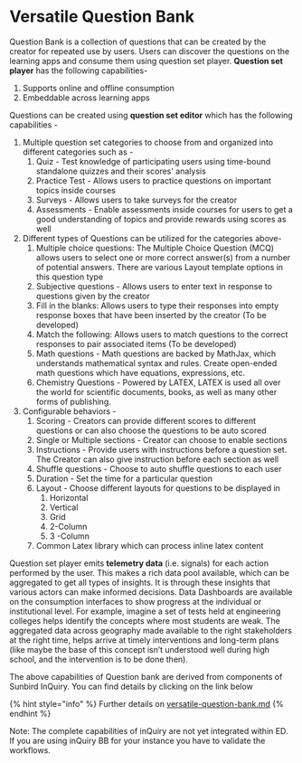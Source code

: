 # Versatile Question Bank

Question Bank is a collection of questions that can be created by the creator for repeated use by users. Users can discover the questions on the learning apps and consume them using question set player. **Question set player** has the following capabilities-

1. Supports online and offline consumption
2. Embeddable across learning apps

Questions can be created using **question set editor** which has the following capabilities -

1. Multiple question set categories to choose from and organized into different categories such as -
   1. Quiz - Test knowledge of participating users using time-bound standalone quizzes and their scores' analysis
   2. Practice Test - Allows users to practice questions on important topics inside courses
   3. Surveys - Allows users to take surveys for the creator
   4. Assessments - Enable assessments inside courses for users to get a good understanding of topics and provide rewards using scores as well
2. Different types of Questions can be utilized for the categories above-
   1. Multiple choice questions: The Multiple Choice Question (MCQ) allows users to select one or more correct answer(s) from a number of potential answers. There are various Layout template options in this question type
   2. Subjective questions - Allows users to enter text in response to questions given by the creator
   3. Fill in the blanks: Allows users to type their responses into empty response boxes that have been inserted by the creator (To be developed)
   4. Match the following: Allows users to match questions to the correct responses to pair associated items (To be developed)
   5. Math questions - Math questions are backed by MathJax,  which understands mathematical syntax and rules. Create open-ended math questions which have equations, expressions, etc.
   6. Chemistry Questions - Powered by LATEX, LATEX is used all over the world for scientific documents, books, as well as many other forms of publishing.
3. Configurable behaviors -
   1. Scoring - Creators can provide different scores to different questions or can also choose the questions to be auto scored
   2. Single or Multiple sections - Creator can choose to enable sections&#x20;
   3. Instructions - Provide users with instructions before a question set. The Creator can also give instruction before each section as well
   4. Shuffle questions - Choose to auto shuffle questions to each user
   5. Duration - Set the time for a particular question&#x20;
   6. Layout - Choose different layouts for questions to be displayed in
      1. Horizontal
      2. Vertical
      3. Grid
      4. 2-Column
      5. 3 -Column
   7. Common Latex library which can process inline latex content

Question set player emits **telemetry data** (i.e. signals) for each action performed by the user. This makes a rich data pool available, which can be aggregated to get all types of insights. It is through these insights that various actors can make informed decisions. Data Dashboards are available on the consumption interfaces to show progress at the individual or institutional level. For example, imagine a set of tests held at engineering colleges helps identify the concepts where most students are weak. The aggregated data across geography made available to the right stakeholders at the right time, helps arrive at timely interventions and long-term plans (like maybe the base of this concept isn’t understood well during high school, and the intervention is to be done then).&#x20;

The above capabilities of Question bank are derived from components of Sunbird InQuiry. You can find details by clicking on the link below&#x20;

{% hint style="info" %}
Further details on [versatile-question-bank.md](../product-and-developers-guide/versatile-question-bank.md "mention")
{% endhint %}

Note: The complete capabilities of inQuiry are not yet integrated within ED. If you are using inQuiry BB for your instance you have to validate the workflows.

